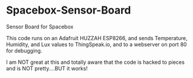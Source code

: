 # Spacebox-Sensor-Board
Sensor Board for Spacebox

This code runs on an Adafruit HUZZAH ESP8266, and sends Temperature, Humidity, and Lux values to ThingSpeak.io, and to a webserver
on port 80 for debugging.

I am NOT great at this and totally aware that the code is hacked to pieces and is NOT pretty....BUT it works!
